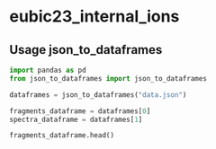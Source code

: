 # eubic23_internal_ions

## Usage json_to_dataframes

```python
import pandas as pd
from json_to_dataframes import json_to_dataframes

dataframes = json_to_dataframes("data.json")

fragments_dataframe = dataframes[0]
spectra_dataframe = dataframes[1]

fragments_dataframe.head()
```
